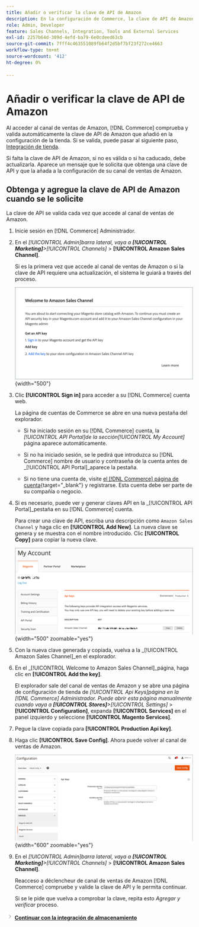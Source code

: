 ```yaml
---
title: Añadir o verificar la clave de API de Amazon
description: En la configuración de Commerce, la clave de API de Amazon validada permite integrar las tiendas con la cuenta de vendedor de Amazon.
role: Admin, Developer
feature: Sales Channels, Integration, Tools and External Services
exl-id: 2257b64d-309d-4efd-ba79-6e0cdeed63cb
source-git-commit: 7fff4c463551089fb64f2d5bf7bf23f272ce4663
workflow-type: tm+mt
source-wordcount: '412'
ht-degree: 0%

---
```


# Añadir o verificar la clave de API de Amazon

Al acceder al canal de ventas de Amazon, [!DNL Commerce] comprueba y valida automáticamente la clave de API de Amazon que añadió en la configuración de la tienda. Si se valida, puede pasar al siguiente paso, [Integración de tienda](./store-integration.md).

Si falta la clave de API de Amazon, si no es válida o si ha caducado, debe actualizarla. Aparece un mensaje que le solicita que obtenga una clave de API y que la añada a la configuración de su canal de ventas de Amazon.

## Obtenga y agregue la clave de API de Amazon cuando se le solicite

La clave de API se valida cada vez que accede al canal de ventas de Amazon.

1. Inicie sesión en [!DNL Commerce] Administrador.

1. En el _[!UICONTROL Admin]_barra lateral, vaya a **[!UICONTROL Marketing]**>_[!UICONTROL Channels]_ > **[!UICONTROL Amazon Sales Channel]**.

   Si es la primera vez que accede al canal de ventas de Amazon o si la clave de API requiere una actualización, el sistema le guiará a través del proceso.

   ![Obtener y agregar el indicador de clave de API de Amazon](assets/amazon-api-verification-prompt.png){width="500"}

1. Clic **[!UICONTROL Sign in]** para acceder a su [!DNL Commerce] cuenta web.

   La página de cuentas de Commerce se abre en una nueva pestaña del explorador.

   - Si ha iniciado sesión en su [!DNL Commerce] cuenta, la _[!UICONTROL API Portal]_de la sección_[!UICONTROL My Account]_ página aparece automáticamente.

   - Si no ha iniciado sesión, se le pedirá que introduzca su [!DNL Commerce] nombre de usuario y contraseña de la cuenta antes de _[!UICONTROL API Portal]_aparece la pestaña.

   - Si no tiene una cuenta de, visite [el [!DNL Commerce] página de cuenta](https://account.magento.com/customer/account/login/){target="_blank"} y registrarse. Esta cuenta debe ser parte de su compañía o negocio.

1. Si es necesario, puede ver y generar claves API en la _[!UICONTROL API Portal]_pestaña en su [!DNL Commerce] cuenta.

   Para crear una clave de API, escriba una descripción como `Amazon Sales Channel` y haga clic en **[!UICONTROL Add New]**. La nueva clave se genera y se muestra con el nombre introducido. Clic **[!UICONTROL Copy]** para copiar la nueva clave.

   ![Generar o copiar una clave de API](assets/amazon-add-api-key.png){width="500" zoomable="yes"}

1. Con la nueva clave generada y copiada, vuelva a la _[!UICONTROL Amazon Sales Channel]_en el explorador.

1. En el _[!UICONTROL Welcome to Amazon Sales Channel]_página, haga clic en **[!UICONTROL Add the key]**.

   El explorador sale del canal de ventas de Amazon y se abre una página de configuración de tienda de _[!UICONTROL Api Keys]_página en la [!DNL Commerce] Administrador. Puede abrir esta página manualmente cuando vaya a **[!UICONTROL Stores]**>_[!UICONTROL Settings]_ > **[!UICONTROL Configuration]**, expanda **[!UICONTROL Services]** en el panel izquierdo y seleccione **[!UICONTROL Magento Services]**.

1. Pegue la clave copiada para **[!UICONTROL Production Api key]**.

1. Haga clic **[!UICONTROL Save Config]**. Ahora puede volver al canal de ventas de Amazon.

   ![Añadir la clave API en la configuración de la tienda](assets/config-magento-services-api-screen.png){width="600" zoomable="yes"}

1. En el _[!UICONTROL Admin]_barra lateral, vaya a **[!UICONTROL Marketing]**>_[!UICONTROL Channels]_ > **[!UICONTROL Amazon Sales Channel]**.

   Reacceso a déclencheur de canal de ventas de Amazon [!DNL Commerce] compruebe y valide la clave de API y le permita continuar.

   Si se le pide que vuelva a comprobar la clave, repita esto _Agregar y verificar_ proceso.

![Icono Siguiente](assets/btn-next.png) [**Continuar con la integración de almacenamiento**](./store-integration.md)
